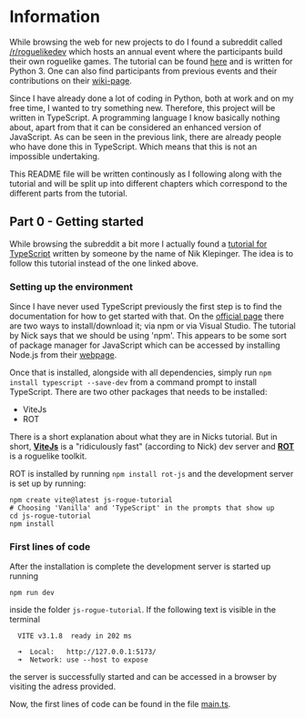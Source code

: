 # Information
While browsing the web for new projects to do I found a subreddit called
[/r/roguelikedev](https://www.reddit.com/r/roguelikedev) which hosts an annual event where the participants build their
own roguelike games. The tutorial can be found [here](https://rogueliketutorials.com/) and is written for Python 3.
One can also find participants from previous events and their contributions on their
[wiki-page](https://www.reddit.com/r/roguelikedev/wiki/python_tutorial_series/#wiki_directory_of_participants).

Since I have already done a lot of coding in Python, both at work and on my free time, I wanted to try something new.
Therefore, this project will be written in TypeScript. A programming language I know basically nothing about, apart
from that it can be considered an enhanced version of JavaScript. As can be seen in the previous link, there are already
people who have done this in TypeScript. Which means that this is not an impossible undertaking.

This README file will be written continously as I following along with the tutorial and will be split up into different
chapters which correspond to the different parts from the tutorial.

## Part 0 - Getting started
While browsing the subreddit a bit more I actually found a
[tutorial for TypeScript](https://klepinger.dev/rotjs-tutorial) written by someone by the name of Nik Klepinger. The
idea is to follow this tutorial instead of the one linked above.

### Setting up the environment
Since I have never used TypeScript previously the first step is to find the documentation for how to get started with
that. On the [official page](https://www.typescriptlang.org/download) there are two ways to install/download it; via npm
or via Visual Studio. The tutorial by Nick says that we should be using 'npm'. This appears to be some sort of package
manager for JavaScript which can be accessed by installing Node.js from their [webpage](https://nodejs.org/en/).

Once that is installed, alongside with all dependencies, simply run <code>npm install typescript --save-dev</code>
from a command prompt to install TypeScript. There are two other packages that needs to be installed:
- ViteJs
- ROT

There is a short explanation about what they are in Nicks tutorial. But in short, [**ViteJs**](https://vitejs.dev/) is a "ridiculously fast" (according to Nick) dev server and [**ROT**](https://ondras.github.io/rot.js/hp/) is a roguelike toolkit.

ROT is installed by running <code>npm install rot-js</code> and the development server is set up by running:
```
npm create vite@latest js-rogue-tutorial
# Choosing 'Vanilla' and 'TypeScript' in the prompts that show up
cd js-rogue-tutorial
npm install
```

### First lines of code
After the installation is complete the development server is started up running
```
npm run dev
```
inside the folder <code>js-rogue-tutorial</code>. If the following text is visible in the terminal
```
  VITE v3.1.8  ready in 202 ms

  ➜  Local:   http://127.0.0.1:5173/
  ➜  Network: use --host to expose
```
the server is successfully started and can be accessed in a browser by visiting the adress provided.

Now, the first lines of code can be found in the file [main.ts](js-rogue-tutorial\src\main.ts).
